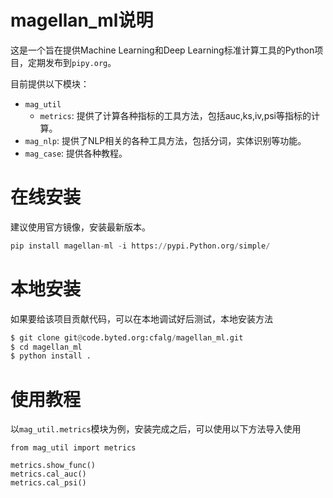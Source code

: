 # magellan_ml说明
这是一个旨在提供Machine Learning和Deep Learning标准计算工具的Python项目，定期发布到`pipy.org`。

目前提供以下模块：
* `mag_util`
  * `metrics`: 提供了计算各种指标的工具方法，包括auc,ks,iv,psi等指标的计算。
* `mag_nlp`: 提供了NLP相关的各种工具方法，包括分词，实体识别等功能。
* `mag_case`: 提供各种教程。

# 在线安装
建议使用官方镜像，安装最新版本。

```python
pip install magellan-ml -i https://pypi.Python.org/simple/
```

# 本地安装
如果要给该项目贡献代码，可以在本地调试好后测试，本地安装方法

```python
$ git clone git@code.byted.org:cfalg/magellan_ml.git
$ cd magellan_ml
$ python install .
```

# 使用教程
以`mag_util.metrics`模块为例，安装完成之后，可以使用以下方法导入使用

```
from mag_util import metrics

metrics.show_func()
metrics.cal_auc()
metrics.cal_psi()
```